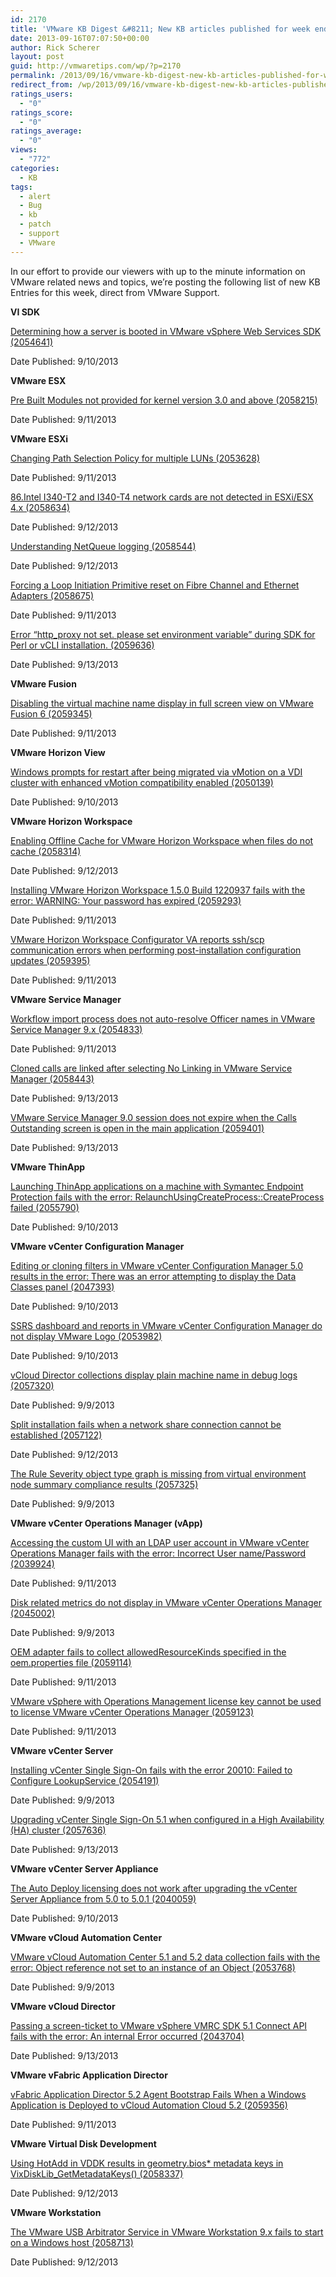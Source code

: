 ```yaml
---
id: 2170
title: 'VMware KB Digest &#8211; New KB articles published for week ending 9/14/13'
date: 2013-09-16T07:07:50+00:00
author: Rick Scherer
layout: post
guid: http://vmwaretips.com/wp/?p=2170
permalink: /2013/09/16/vmware-kb-digest-new-kb-articles-published-for-week-ending-91413/
redirect_from: /wp/2013/09/16/vmware-kb-digest-new-kb-articles-published-for-week-ending-91413/
ratings_users:
  - "0"
ratings_score:
  - "0"
ratings_average:
  - "0"
views:
  - "772"
categories:
  - KB
tags:
  - alert
  - Bug
  - kb
  - patch
  - support
  - VMware
---
```

In our effort to provide our viewers with up to the minute information on VMware related news and topics, we&#8217;re posting the following list of new KB Entries for this week, direct from VMware Support.

<!--more-->

**VI SDK**
  
[Determining how a server is booted in VMware vSphere Web Services SDK (2054641)](http://kb.vmware.com/kb/2054641)
  
Date Published: 9/10/2013

**VMware ESX**
  
[Pre Built Modules not provided for kernel version 3.0 and above (2058215)](http://kb.vmware.com/kb/2058215)
  
Date Published: 9/11/2013

**VMware ESXi**
  
[Changing Path Selection Policy for multiple LUNs (2053628)](http://kb.vmware.com/kb/2053628)
  
Date Published: 9/11/2013
  
[86.Intel I340-T2 and I340-T4 network cards are not detected in ESXi/ESX 4.x (2058634)](http://kb.vmware.com/kb/2058634)
  
Date Published: 9/12/2013
  
[Understanding NetQueue logging (2058544)](http://kb.vmware.com/kb/2058544)
  
Date Published: 9/12/2013
  
[Forcing a Loop Initiation Primitive reset on Fibre Channel and Ethernet Adapters (2058675)](http://kb.vmware.com/kb/2058675)
  
Date Published: 9/11/2013
  
[Error “http_proxy not set. please set environment variable” during SDK for Perl or vCLI installation. (2059636)](http://kb.vmware.com/kb/2059636)
  
Date Published: 9/13/2013

**VMware Fusion**
  
[Disabling the virtual machine name display in full screen view on VMware Fusion 6 (2059345)](http://kb.vmware.com/kb/2059345)
  
Date Published: 9/11/2013

**VMware Horizon View**
  
[Windows prompts for restart after being migrated via vMotion on a VDI cluster with enhanced vMotion compatibility enabled (2050139)](http://kb.vmware.com/kb/2050139)
  
Date Published: 9/10/2013

**VMware Horizon Workspace**
  
[Enabling Offline Cache for VMware Horizon Workspace when files do not cache (2058314)](http://kb.vmware.com/kb/2058314)
  
Date Published: 9/12/2013
  
[Installing VMware Horizon Workspace 1.5.0 Build 1220937 fails with the error: WARNING: Your password has expired (2059293)](http://kb.vmware.com/kb/2059293)
  
Date Published: 9/11/2013
  
[VMware Horizon Workspace Configurator VA reports ssh/scp communication errors when performing post-installation configuration updates (2059395)](http://kb.vmware.com/kb/2059395)
  
Date Published: 9/11/2013

**VMware Service Manager**
  
[Workflow import process does not auto-resolve Officer names in VMware Service Manager 9.x (2054833)](http://kb.vmware.com/kb/2054833)
  
Date Published: 9/11/2013
  
[Cloned calls are linked after selecting No Linking in VMware Service Manager (2058443)](http://kb.vmware.com/kb/2058443)
  
Date Published: 9/13/2013
  
[VMware Service Manager 9.0 session does not expire when the Calls Outstanding screen is open in the main application (2059401)](http://kb.vmware.com/kb/2059401)
  
Date Published: 9/13/2013

**VMware ThinApp**
  
[Launching ThinApp applications on a machine with Symantec Endpoint Protection fails with the error: RelaunchUsingCreateProcess::CreateProcess failed (2055790)](http://kb.vmware.com/kb/2055790)
  
Date Published: 9/10/2013

**VMware vCenter Configuration Manager**
  
[Editing or cloning filters in VMware vCenter Configuration Manager 5.0 results in the error: There was an error attempting to display the Data Classes panel (2047393)](http://kb.vmware.com/kb/2047393)
  
Date Published: 9/10/2013
  
[SSRS dashboard and reports in VMware vCenter Configuration Manager do not display VMware Logo (2053982)](http://kb.vmware.com/kb/2053982)
  
Date Published: 9/10/2013
  
[vCloud Director collections display plain machine name in debug logs (2057320)](http://kb.vmware.com/kb/2057320)
  
Date Published: 9/9/2013
  
[Split installation fails when a network share connection cannot be established (2057122)](http://kb.vmware.com/kb/2057122)
  
Date Published: 9/12/2013
  
[The Rule Severity object type graph is missing from virtual environment node summary compliance results (2057325)](http://kb.vmware.com/kb/2057325)
  
Date Published: 9/9/2013

**VMware vCenter Operations Manager (vApp)**
  
[Accessing the custom UI with an LDAP user account in VMware vCenter Operations Manager fails with the error: Incorrect User name/Password (2039924)](http://kb.vmware.com/kb/2039924)
  
Date Published: 9/11/2013
  
[Disk related metrics do not display in VMware vCenter Operations Manager (2045002)](http://kb.vmware.com/kb/2045002)
  
Date Published: 9/9/2013
  
[OEM adapter fails to collect allowedResourceKinds specified in the oem.properties file (2059114)](http://kb.vmware.com/kb/2059114)
  
Date Published: 9/11/2013
  
[VMware vSphere with Operations Management license key cannot be used to license VMware vCenter Operations Manager (2059123)](http://kb.vmware.com/kb/2059123)
  
Date Published: 9/11/2013

**VMware vCenter Server**
  
[Installing vCenter Single Sign-On fails with the error 20010: Failed to Configure LookupService (2054191)](http://kb.vmware.com/kb/2054191)
  
Date Published: 9/9/2013
  
[Upgrading vCenter Single Sign-On 5.1 when configured in a High Availability (HA) cluster (2057636)](http://kb.vmware.com/kb/2057636)
  
Date Published: 9/13/2013

**VMware vCenter Server Appliance**
  
[The Auto Deploy licensing does not work after upgrading the vCenter Server Appliance from 5.0 to 5.0.1 (2040059)](http://kb.vmware.com/kb/2040059)
  
Date Published: 9/10/2013

**VMware vCloud Automation Center**
  
[VMware vCloud Automation Center 5.1 and 5.2 data collection fails with the error: Object reference not set to an instance of an Object (2053768)](http://kb.vmware.com/kb/2053768)
  
Date Published: 9/9/2013

**VMware vCloud Director**
  
[Passing a screen-ticket to VMware vSphere VMRC SDK 5.1 Connect API fails with the error: An internal Error occurred (2043704)](http://kb.vmware.com/kb/2043704)
  
Date Published: 9/13/2013

**VMware vFabric Application Director**
  
[vFabric Application Director 5.2 Agent Bootstrap Fails When a Windows Application is Deployed to vCloud Automation Cloud 5.2 (2059356)](http://kb.vmware.com/kb/2059356)
  
Date Published: 9/11/2013

**VMware Virtual Disk Development**
  
[Using HotAdd in VDDK results in geometry.bios* metadata keys in VixDiskLib_GetMetadataKeys() (2058337)](http://kb.vmware.com/kb/2058337)
  
Date Published: 9/12/2013

**VMware Workstation**
  
[The VMware USB Arbitrator Service in VMware Workstation 9.x fails to start on a Windows host (2058713)](http://kb.vmware.com/kb/2058713)
  
Date Published: 9/12/2013